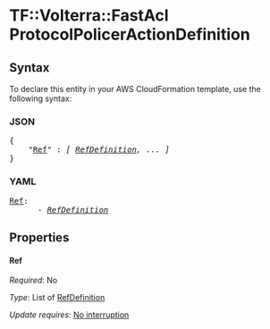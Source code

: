 # TF::Volterra::FastAcl ProtocolPolicerActionDefinition

## Syntax

To declare this entity in your AWS CloudFormation template, use the following syntax:

### JSON

<pre>
{
    "<a href="#ref" title="Ref">Ref</a>" : <i>[ <a href="refdefinition.md">RefDefinition</a>, ... ]</i>
}
</pre>

### YAML

<pre>
<a href="#ref" title="Ref">Ref</a>: <i>
      - <a href="refdefinition.md">RefDefinition</a></i>
</pre>

## Properties

#### Ref

_Required_: No

_Type_: List of <a href="refdefinition.md">RefDefinition</a>

_Update requires_: [No interruption](https://docs.aws.amazon.com/AWSCloudFormation/latest/UserGuide/using-cfn-updating-stacks-update-behaviors.html#update-no-interrupt)

